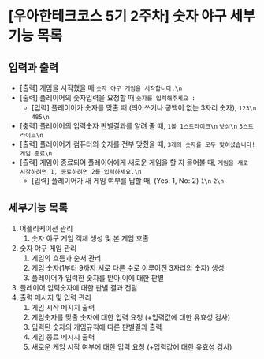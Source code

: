 # [우아한테크코스 5기 2주차] 숫자 야구 세부기능 목록

## 입력과 출력

- [출력] 게임을 시작했을 때 `숫자 야구 게임을 시작합니다.\n`
- [출력] 플레이어의 숫자입력을 요청할 때 `숫자를 입력해주세요 : `
    - [입력] 플레이어가 숫자를 맞출 때 (띄어쓰기나 공백이 없는 3자리 숫자), `123\n` `485\n`
- [춮력] 플레이어의 입력숫자 판별결과를 알려 줄 때, `1볼 1스트라이크\n` `낫싱\n` `3스트라이크\n`
- [출력] 플레이어가 컴퓨터의 숫자를 전부 맞췄을 때, `3개의 숫자를 모두 맞히셨습니다! 게임 종료\n`
- [출력] 게임이 종료되어 플레이어에게 새로운 게임을 할 지 물어볼 때, `게임을 새로 시작하려면 1, 종료하려면 2를 입력하세요.\n`
    - [입력] 플레이어가 새 게임 여부를 답할 때, (Yes: 1, No: 2) `1\n` `2\n`

## 세부기능 목록

1. 어플리케이션 관리
    1. 숫자 야구 게임 객체 생성 및 본 게임 호출
2. 숫자 야구 게임 관리
    1. 게임의 흐름과 순서 관리
    2. 게임 숫자(1부터 9까지 서로 다른 수로 이루어진 3자리의 숫자) 생성
    3. 플레이어가 입력한 숫자를 받아 이에 대한 판별
3. 플레이어 입력숫자에 대한 판별 결과 전달
4. 출력 메시지 및 입력 관리
    1. 게임 시작 메시지 출력
    2. 게임숫자를 맞출 숫자에 대한 입력 요청 (+입력값에 대한 유효성 검사)
    3. 입력된 숫자의 게임규칙에 따른 판별결과 출력
    4. 게임 종료 메시지 출력
    5. 새로운 게임 시작 여부에 대한 입력 요청 (+입력값에 대한 유효성 검사)
